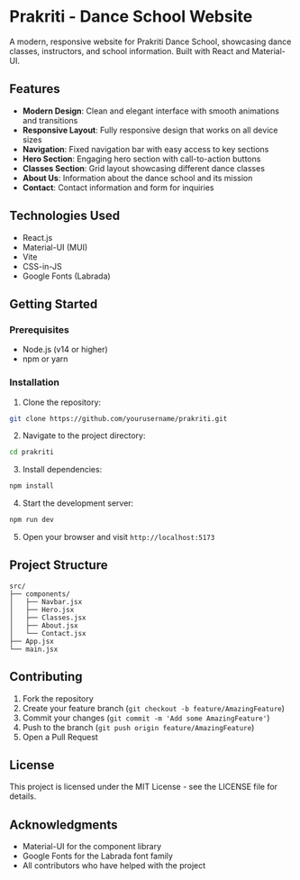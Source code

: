 # Prakriti - Dance School Website

A modern, responsive website for Prakriti Dance School, showcasing dance classes, instructors, and school information. Built with React and Material-UI.

## Features

- **Modern Design**: Clean and elegant interface with smooth animations and transitions
- **Responsive Layout**: Fully responsive design that works on all device sizes
- **Navigation**: Fixed navigation bar with easy access to key sections
- **Hero Section**: Engaging hero section with call-to-action buttons
- **Classes Section**: Grid layout showcasing different dance classes
- **About Us**: Information about the dance school and its mission
- **Contact**: Contact information and form for inquiries

## Technologies Used

- React.js
- Material-UI (MUI)
- Vite
- CSS-in-JS
- Google Fonts (Labrada)

## Getting Started

### Prerequisites

- Node.js (v14 or higher)
- npm or yarn

### Installation

1. Clone the repository:
```bash
git clone https://github.com/yourusername/prakriti.git
```

2. Navigate to the project directory:
```bash
cd prakriti
```

3. Install dependencies:
```bash
npm install
```

4. Start the development server:
```bash
npm run dev
```

5. Open your browser and visit `http://localhost:5173`

## Project Structure

```
src/
├── components/
│   ├── Navbar.jsx
│   ├── Hero.jsx
│   ├── Classes.jsx
│   ├── About.jsx
│   └── Contact.jsx
├── App.jsx
└── main.jsx
```

## Contributing

1. Fork the repository
2. Create your feature branch (`git checkout -b feature/AmazingFeature`)
3. Commit your changes (`git commit -m 'Add some AmazingFeature'`)
4. Push to the branch (`git push origin feature/AmazingFeature`)
5. Open a Pull Request

## License

This project is licensed under the MIT License - see the LICENSE file for details.

## Acknowledgments

- Material-UI for the component library
- Google Fonts for the Labrada font family
- All contributors who have helped with the project

